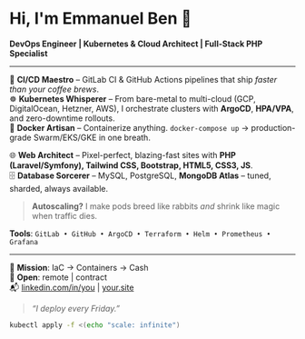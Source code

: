 
# Hi, I'm Emmanuel Ben 👋  
**DevOps Engineer | Kubernetes & Cloud Architect | Full-Stack PHP Specialist**

---

🔧 **CI/CD Maestro** – GitLab CI & GitHub Actions pipelines that ship *faster than your coffee brews*.  
☸️ **Kubernetes Whisperer** – From bare-metal to multi-cloud (GCP, DigitalOcean, Hetzner, AWS), I orchestrate clusters with **ArgoCD**, **HPA/VPA**, and zero-downtime rollouts.  
🐳 **Docker Artisan** – Containerize anything. `docker-compose up` → production-grade Swarm/EKS/GKE in one breath.

🌐 **Web Architect** – Pixel-perfect, blazing-fast sites with **PHP (Laravel/Symfony), Tailwind CSS, Bootstrap, HTML5, CSS3, JS**.  
🗄️ **Database Sorcerer** – MySQL, PostgreSQL, **MongoDB Atlas** – tuned, sharded, always available.

> **Autoscaling?** I make pods breed like rabbits *and* shrink like magic when traffic dies.



**Tools**: `GitLab • GitHub • ArgoCD • Terraform • Helm • Prometheus • Grafana`

---

🚀 **Mission**: IaC → Containers → Cash  
📍 **Open**: remote | contract  
📬 [linkedin.com/in/you](https://linkedin.com/in/you) | [your.site](https://your.site)

> *“I deploy every Friday.”*

```bash
kubectl apply -f <(echo "scale: infinite")
